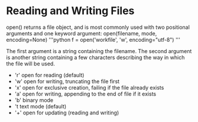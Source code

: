 # Reading and Writing Files

open() returns a file object, and is most commonly used with two positional arguments and one keyword argument: open(filename, mode, encoding=None)
'''python
f = open('workfile', 'w', encoding="utf-8")
'''

The first argument is a string containing the filename. The second argument is another string containing a few characters describing the way in which the file will be used.
- 'r' open for reading (default)
- 'w' open for writing, truncating the file first
- 'x' open for exclusive creation, failing if the file already exists
- 'a' open for writing, appending to the end of file if it exists
- 'b' binary mode
- 't text mode (default)
- '+' open for updating (reading and writing)